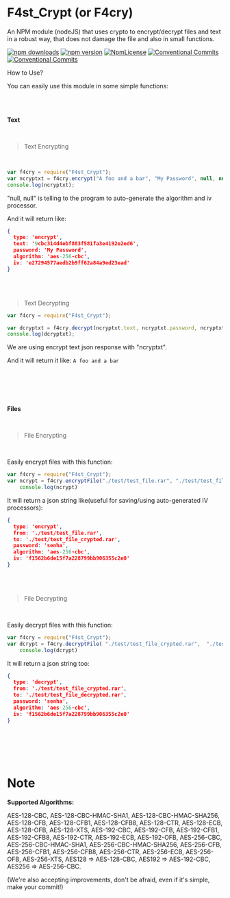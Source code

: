 # F4st_Crypt (or F4cry)
An NPM module (nodeJS) that uses crypto to encrypt/decrypt files and text in a robust way, that does not damage the file and also in small functions.

<p>
<a href="https://www.npmjs.com/package/f4st_crypt" rel="nofollow"><img src="https://img.shields.io/npm/dw/f4st_crypt.svg?logo=npm" alt="npm downloads" style="max-width:100%;"></a>
<a href="https://www.npmjs.com/package/f4st_crypt" rel="nofollow"><img src="https://img.shields.io/npm/v/f4st_crypt.svg?logo=npm" alt="npm version" style="max-width:100%;"></a>
<a href="https://github.com/F4stHosting/F4st_Crypt/blob/master/LICENSE" rel="nofollow"><img src="https://img.shields.io/npm/l/f4st_crypt.svg?logo=github" alt="NpmLicense"></a>
<a href="https://github.com/F4stHosting/F4st_Crypt/blob/master/" rel="nofollow"><img src="https://img.shields.io/badge/Accepting%20Commits-True-green.svg" alt="Conventional Commits"></a>
<a href="https://github.com/F4stHosting/F4st_Crypt/blob/master/" rel="nofollow"><img src="https://img.shields.io/github/package-json/v/f4sthosting/F4st_Crypt.svg" alt="Conventional Commits"></a>

</p>

How to Use?

You can easily use this module in some simple functions:

<br>
<br>

**Text**

<br>

> Text Encrypting

<br>

```js
var f4cry = require("F4st_Crypt");
var ncryptxt = f4cry.encrypt("A foo and a bar", "My Password", null, null);
console.log(ncryptxt);
```

"null, null" is telling to the program to auto-generate the algorithm and iv processor.

And it will return like:
```json
{
  type: 'encrypt',
  text: '9cbc314d4ebf883f581fa3e4192e2ed6',
  password: 'My Password',
  algorithm: 'aes-256-cbc',
  iv: 'e27294577aedb2b9ff62a84a9ed23ead'
}
```

<br>
<br>

> Text Decrypting

```js
var f4cry = require("F4st_Crypt");

var dcryptxt = f4cry.decrypt(ncryptxt.text, ncryptxt.password, ncryptxt.algorithm, ncryptxt.iv)
console.log(dcryptxt);
```

We are using encrypt text json response with "ncryptxt".

And it will return it like:
```A foo and a bar```

<br>
<br>
<br>
<br>

**Files**

<br>

> File Encrypting

<br>

Easily encrypt files with this function:

```js
var f4cry = require("F4st_Crypt");
var ncrypt = f4cry.encryptFile("./test/test_file.rar", "./test/test_file_crypted.rar", "password", algorithm, iv_processor, (progress) =>{console.log(progress)});
    console.log(ncrypt)
```

It will return a json string like(useful for saving/using auto-generated IV processors): 
```json
{
  type: 'encrypt',
  from: './test/test_file.rar',
  to: './test/test_file_crypted.rar',
  password: 'senha',
  algorithm: 'aes-256-cbc',
  iv: 'f1562b6de15f7a228799bb906355c2e0'
}
```

<br>
<br>

> File Decrypting

<br>

Easily decrypt files with this function:

```js
var f4cry = require("F4st_Crypt");
var dcrypt = f4cry.decryptFile( "./test/test_file_crypted.rar",  "./test/test_file_decrypted.rar", ncrypt.password, ncrypt.algorithm, ncrypt.iv,(progress) =>{console.log(progress)})
    console.log(dcrypt)
```

It will return a json string too:

```json
{
  type: 'decrypt',
  from: './test/test_file_crypted.rar',
  to: './test/test_file_decrypted.rar',
  password: 'senha',
  algorithm: 'aes-256-cbc',
  iv: 'f1562b6de15f7a228799bb906355c2e0'
}
```

<br>
<br>
<br>
<br>

# Note

**Supported Algorithms:**

AES-128-CBC, AES-128-CBC-HMAC-SHA1, AES-128-CBC-HMAC-SHA256, AES-128-CFB, AES-128-CFB1, AES-128-CFB8, AES-128-CTR, AES-128-ECB, AES-128-OFB, AES-128-XTS, AES-192-CBC, AES-192-CFB, AES-192-CFB1, AES-192-CFB8, AES-192-CTR, AES-192-ECB, AES-192-OFB, AES-256-CBC, AES-256-CBC-HMAC-SHA1, AES-256-CBC-HMAC-SHA256, AES-256-CFB, AES-256-CFB1, AES-256-CFB8, AES-256-CTR, AES-256-ECB, AES-256-OFB, AES-256-XTS, AES128 => AES-128-CBC, AES192 => AES-192-CBC, AES256 => AES-256-CBC.


(We're also accepting improvements, don't be afraid, even if it's simple, make your commit!)

